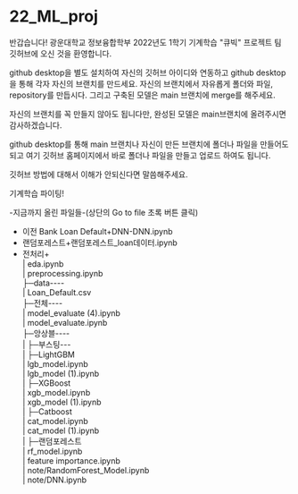 # 22_ML_proj

반갑습니다!
광운대학교 정보융합학부 2022년도 1학기 기계학습 "큐빅" 프로젝트 팀 깃허브에 오신 것을 환영합니다.

github desktop을 별도 설치하여 자신의 깃허브 아이디와 연동하고
github desktop을 통해 각자 자신의 브랜치를 만드세요.
자신의 브랜치에서 자유롭게 폴더와 파일, repository를 만듭시다.
그리고 구축된 모델은 main 브랜치에 merge를 해주세요.

자신의 브랜치를 꼭 만들지 않아도 됩니다만,
완성된 모델은 main브랜치에 올려주시면 감사하겠습니다.

github desktop를 통해 main 브랜치나 자신이 만든 브랜치에 폴더나 파일을 만들어도 되고
여기 깃허브 홈페이지에서 바로 폴더나 파일을 만들고 업로드 하여도 됩니다.

깃허브 방법에 대해서 이해가 안되신다면 말씀해주세요.

기계학습 파이팅!

-지금까지 올린 파일들-(상단의 Go to file 초록 버튼 클릭)  
* 이전 Bank Loan Default+DNN-DNN.ipynb  
* 랜덤포레스트+랜덤포레스트_loan데이터.ipynb  
* 전처리+  
  |         eda.ipynb  
  |         preprocessing.ipynb  
  ├─data----  
  |         Loan_Default.csv  
  ├─전체----  
  |         model_evaluate (4).ipynb  
  |         model_evaluate.ipynb  
  ├─앙상블----  
  |         ├─부스팅---  
  |                   ├─LightGBM  
  |                              lgb_model.ipynb  
  |                              lgb_model (1).ipynb  
  |                   ├─XGBoost  
  |                              xgb_model.ipynb  
  |                              xgb_model (1).ipynb                   
  |                   ├─Catboost  
  |                             cat_model.ipynb  
  |                             cat_model (1).ipynb  
  |         ├─랜덤포레스트  
  |                   rf_model.ipynb  
  |                   feature importance.ipynb  
  | note/RandomForest_Model.ipynb  
  | note/DNN.ipynb  
